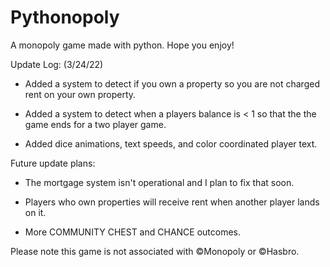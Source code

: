 # Pythonopoly
A monopoly game made with python. Hope you enjoy!

Update Log: (3/24/22)

- Added a system to detect if you own a property so you are not
charged rent on your own property. 

- Added a system to detect when a players balance is < 1 so that
the the game ends for a two player game.

- Added dice animations, text speeds, and color coordinated player text.

Future update plans:

- The mortgage system isn't operational and I plan to fix that soon.

- Players who own properties will receive rent when another player lands on it. 

- More COMMUNITY CHEST and CHANCE outcomes. 

Please note this game is not associated with ©Monopoly or ©Hasbro. 
